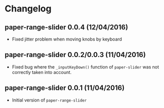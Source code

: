 # Changelog

<!-- ## Master version (11/04/2016) -->
## paper-range-slider 0.0.4 (12/04/2016)

- Fixed jitter problem when moving knobs by keyboard

## paper-range-slider 0.0.2/0.0.3 (11/04/2016)

- Fixed bug where the `_inputKeyDown()` function of `paper-slider` was not correctly taken into account.

## paper-range-slider 0.0.1 (11/04/2016)

- Initial version of `paper-range-slider`

